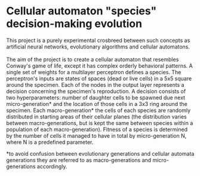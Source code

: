 # Cellular automaton "species" decision-making evolution
This project is a purely experimental crosbreed between such concepts as artificial neural networks, evolutionary algorithms and cellular automatons.<br><br>
The aim of the project is to create a cellular automaton that resembles Conway's game of life, except it has complex orderly behavioral patterns. A single set of weights for a multilayer perceptron defines a species. The perceptron's inputs are states of spaces (dead or live cells) in a 5x5 square around the specimen. Each of the nodes in the output layer represents a decision concerning the specimen's reproduction. A decision consists of two hyperparameters: number of daughter cells to be spawned due next micro-generation* and the location of those cells in a 3x3 ring around the specimen. Each macro-generation* the cells of each species are randomly distributed in starting areas of their cellular planes (the distribution varies between macro-generations, but is kept the same between species within a population of each macro-generation). Fitness of a species is determined by the number of cells it managed to have in total by micro-generation N, where N is a predefined parameter.

*to avoid confusion between evolutionary generations and cellular automata generations they are referred to as macro-generations and micro-generations accordingly.
